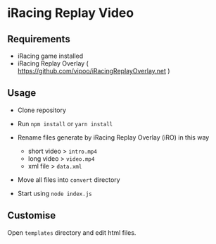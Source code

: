 # iRacing Replay Video

## Requirements
- iRacing game installed
- iRacing Replay Overlay ( https://github.com/vipoo/iRacingReplayOverlay.net )

## Usage

- Clone repository

- Run `npm install` or `yarn install`

- Rename files generate by iRacing Replay Overlay (iRO) in this way
  - short video > `intro.mp4`
  - long video > `video.mp4`
  - xml file > `data.xml`
  
- Move all files into `convert` directory

- Start using `node index.js`

## Customise

Open `templates` directory and edit html files.
  